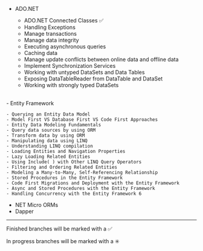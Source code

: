 


  - ADO.NET
    
  	- ADO.NET Connected Classes :white_check_mark:
  	- Handling Exceptions 
  	- Manage transactions
  	- Manage data integrity
  	- Executing asynchronous queries
  	- Caching data
  	- Manage update conflicts between online data and offline data
  	- Implement Synchronization Services
  	- Working with untyped DataSets and Data Tables
  	- Exposing DataTableReader from DataTable and DataSet
  	- Working with strongly typed DataSets
	
<br />
  - Entity Framework
  
  	- Querying an Entity Data Model
	- Model First VS Database First VS Code First Approaches
	- Entity Data Modeling Fundamentals 
	- Query data sources by using ORM
	- Transform data by using ORM
	- Manipulating data using LINQ
	- Understanding LINQ compilation
	- Loading Entities and Navigation Properties
	- Lazy Loading Related Entities
	- Using Include( ) with Other LINQ Query Operators
	- Filtering and Ordering Related Entities
	- Modeling a Many-to-Many, Self-Referencing Relationship
	- Stored Procedures in the Entity Framework
	- Code First Migrations and Deployment with the Entity Framework
	- Async and Stored Procedures with the Entity Framework
	- Handling Concurrency with the Entity Framework 6 
	
  - NET Micro ORMs
  - Dapper

   
        

------------------------------------------------------------------------
Finished branches will be marked with a :white_check_mark:

In progress branches will be marked with a :eight_spoked_asterisk:
